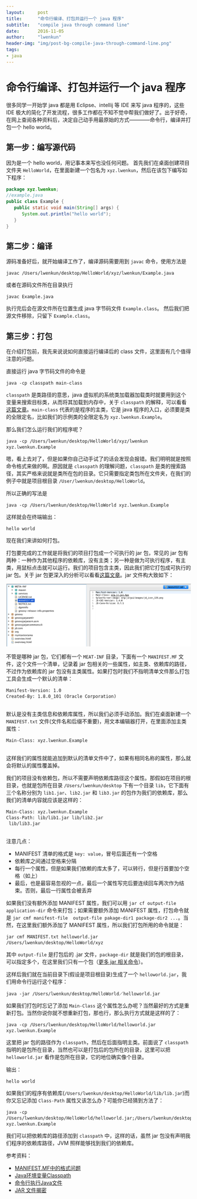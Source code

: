 ```yaml
---
layout:     post
title:      "命令行编译、打包并运行一个 java 程序"
subtitle:   "compile java through command line"
date:       2016-11-05
author:     "lwenkun"
header-img: "img/post-bg-compile-java-through-command-line.png"
tags:
- java
---
```


# 命令行编译、打包并运行一个 java 程序 #

很多同学一开始学 java 都是用 Eclipse、intellij 等 IDE 来写 java 程序的，这些 IDE 极大的简化了开发流程，很多工作都在不知不觉中帮我们做好了。出于好奇，在网上查阅各种资料后，决定自己动手用最原始的方式————命令行，编译并打包一个 hello world。

## 第一步：编写源代码 ##
因为是一个 hello world，用记事本来写也没任何问题。
首先我们在桌面创建项目文件夹 `HelloWorld`，在里面新建一个包名为 `xyz.lwenkun`，然后在该包下编写如下程序：

```java
package xyz.lwenkun;
//example.java
public class Example {
   public static void main(String[] args) {
      System.out.println("hello world");
   }
}
```

## 第二步：编译 ##
源码准备好后，就开始编译工作了，编译源码需要用到 `javac` 命令，使用方法是 

```
javac /Users/lwenkun/desktop/HelloWorld/xyz/lwenkun/Example.java
```
或者在源码文件所在目录执行 

```
javac Example.java
```

执行完后会在源文件所在位置生成 java 字节码文件 `Example.class`。
然后我们把源文件移除，只留下 `Example.class`。

## 第三步：打包 ##

在介绍打包前，我先来说说如何直接运行编译后的 class 文件，这里面有几个值得注意的问题。

直接运行 java 字节码文件的命令是

```
java -cp classpath main-class
```

`classpath` 是类路径的意思，java 虚拟机的系统类加载器加载类时就要用到这个变量来搜索目标类，从而将其加载到内存中，关于 `classpath` 的解释，可以看看[这篇文章](http://developer.51cto.com/art/201209/357217.htm)。`main-class` 代表的是程序的主类，它是 java 程序的入口，必须要是类的全限定名，比如我们的示例类的全限定名为 `xyz.lwenkun.Example`。

那么我们怎么运行我们的程序呢？

```
java -cp /Users/lwenkun/desktop/HelloWorld/xyz/lwenkun xyz.lwenkun.Example
```

嗯，看上去对了，但是如果你自己动手试了的话会发现会报错。我们明明就是按照命令格式来做的啊。原因就是 `classpath` 的理解问题，`classpath` 是类的搜索路径，其实严格来说就是类所在包的目录。它只需要指定类包所在文件夹，在我们的例子中就是项目根目录 `/User/lwenkun/desktop/HelloWorld`。

所以正确的写法是

```
java -cp /Users/lwenkun/desktop/HelloWorld xyz.lwenkun.Example
```

这样就会在终端输出：

```
hello world
```


现在我们来讲如何打包。

打包要完成的工作就是将我们的项目打包成一个可执行的 jar 包，常见的 jar 包有两种：一种作为其他程序的依赖库，没有主类；另一种是做为可执行程序，有主类，用鼠标点击就可以运行。我们的项目包含主类，因此我们把它打包成可执行的 jar 包。关于 jar 包更深入的分析可以看看[这篇文章](https://www.ibm.com/developerworks/cn/java/j-jar/)。jar 文件构大致如下：

 ![](/img/in-post/post_compile_java_through_command_line/structure_of_jar.png)

不管是哪种 jar 包，它们都有一个 `MEAT-INF` 目录，下面有一个 `MANIFEST.MF` 文件，这个文件一个清单，记录着 jar 包相关的一些属性，如主类、依赖库的路径，不过作为依赖库的 jar 包没有主类属性。如果打包时我们不指明清单文件那么打包工具会生成一个默认的清单：

```
Manifest-Version: 1.0
Created-By: 1.8.0_101 (Oracle Corporation)


```

默认是没有主类信息和依赖库属性，所以我们必须手动添加。我们在桌面新建一个 `MANIFEST.txt` 文件(文件名和后缀不重要)，用文本编辑器打开，在里面添加主类属性：

```
Main-Class: xyz.lwenkun.Example


```

这样我们的属性就能追加到默认的清单文件中了，如果有相同名称的属性，那么就会将默认的属性覆盖掉。

我们的项目没有依赖包，所以不需要声明依赖库路径这个属性。那假如在项目的根目录，也就是包所在目录 `/Users/lwenkun/desktop` 下有一个目录 `lib`，它下面有三个名称分别为 `lib1.jar`、`lib2.jar` 和 `lib3.jar` 的包作为我们的依赖库，那么我们的清单内容就应该是这样的：

```
Main-Class: xyz.lwenkun.Example
Class-Path: lib/lib1.jar lib/lib2.jar
 lib/lib3.jar


```


注意几点：

 - MANIFEST 清单的格式是 `key: value`，冒号后面还有一个空格
 - 依赖库之间通过空格来分隔
 - 每行一个属性，但是如果我们依赖的库太多了，可以转行，但是行首要加个空格（如上）
 - 最后，也是最容易忽视的一点，最后一个属性写完后要连续回车两次作为结束。否则，最后一行属性会被丢弃

如果我们没有额外添加 MANIFEST 属性，我们可以用 `jar cf output-file application-dir` 命令来打包；如果需要额外添加 MANIFEST 属性，打包命令就是 `jar cmf manifest-file  output-file pakage-dir1 package-dir2 ...`。当然，在这里我们额外添加了 MANIFEST 属性，所以我们打包所用的命令就是：

```
jar cmf MANIFEST.txt helloworld.jar /Users/lwenkun/desktop/HelloWorld/xyz
```

其中 `output-file` 是打包后的 .jar 文件，`package-dir` 就是我们的包的根目录，可以指定多个，在这里我们只有一个包（[更多 jar 相关命令](http://www.jianshu.com/p/61cfa1347894)）。

这样后我们就在当前目录下(假设是项目根目录)生成了一个 `helloworld.jar`，我们用命令行运行这个程序：

```
java -jar /Users/lwenkun/desktop/HelloWorld／helloworld.jar
```

如果我们打包时忘记了添加 `Main-Class` 这个属性怎么办呢？当然最好的方式是重新打包。当然你说你就不想重新打包，那也行，那么执行方式就是这样的了：

```
java -cp /Users/lwenkun/desktop/HelloWorld/helloworld.jar xyz.lwenkun.Example
```

这里把 jar 包的路径作为 `classpath`，然后在后面指明主类。前面说了 `classpath` 指明的是包所在目录，当然也可以是打包后的包所在的目录，这里可以把 `helloworld.jar` 看作是包所在目录，它的地位确实像个目录。

输出：

```
hello world
```

如果我们的程序有依赖库(`/Users/lwenkun/desktop/HelloWorld/lib/lib.jar`)而你又忘记添加 `Class-Path` 属性又该怎么办？可能你已经猜到方法了：

```
java -cp /Users/lwenkun/desktop/HelloWorld/helloworld.jar;/Users/lwenkun/desktop/HelloWorld/lib/lib.jar xyz.lwenkun.Example
```

我们可以把依赖库的路径添加到 `classpath` 中，这样的话，虽然 jar 包没有声明我们程序的依赖库路径，JVM 照样能够找到我们的依赖库。

参考资料：

- [MANIFEST.MF中的格式问题](http://www.360doc.com/content/10/1006/17/61497_58863251.shtml)
- [Java环境变量Classpath](http://developer.51cto.com/art/201209/357217.htm)
- [命令行执行Java文件](http://www.cnblogs.com/lleid/archive/2013/03/21/java.html)
- [JAR 文件揭密](https://www.ibm.com/developerworks/cn/java/j-jar/)
